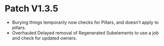 ﻿# Patch V1.3.5
* Burying things temporarily now checks for Pillars, and doesn't apply to pillars.
* Overhauled Delayed removal of Regenerated Subelements to use a job and check for updated owners.
